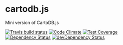 # cartodb.js

Mini version of CartoDB.js

[![Travis build status](http://img.shields.io/travis/atd/cartodb.js.svg?style=flat)](https://travis-ci.org/atd/cartodb.js)
[![Code Climate](https://codeclimate.com/github/atd/cartodb.js/badges/gpa.svg)](https://codeclimate.com/github/atd/cartodb.js)
[![Test Coverage](https://codeclimate.com/github/atd/cartodb.js/badges/coverage.svg)](https://codeclimate.com/github/atd/cartodb.js)
[![Dependency Status](https://david-dm.org/atd/cartodb.js.svg)](https://david-dm.org/atd/cartodb.js)
[![devDependency Status](https://david-dm.org/atd/cartodb.js/dev-status.svg)](https://david-dm.org/atd/cartodb.js#info=devDependencies)
